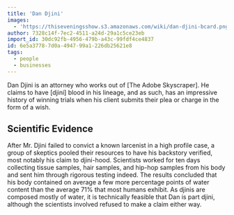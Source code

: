 ```yaml
---
title: 'Dan Djini'
images:
  - 'https://thiseveningsshow.s3.amazonaws.com/wiki/dan-djini-bcard.png'
author: 7328c14f-7ec2-4511-a24d-29a1c5ce23eb
import_id: 30dc92fb-4956-479b-a43c-99fdf4ce4837
id: 6e5a3778-7d0a-4947-99a1-226db25621e8
tags:
  - people
  - businesses
---
```

Dan Djini is an attorney who works out of [The Adobe Skyscraper]. He claims to have [djini] blood in his lineage, and as such, has an impressive history of winning trials when his client submits their plea or charge in the form of a wish.

## Scientific Evidence

After Mr. Djini failed to convict a known larcenist in a high profile case, a group of skeptics pooled their resources to have his backstory verified, most notably his claim to djini-hood. Scientists worked for ten days collecting tissue samples, hair samples, and hip-hop samples from his body and sent him through rigorous testing indeed. The results concluded that his body contained on average a few more percentage points of water content than the average 71% that most humans exhibit. As djinis are composed mostly of water, it is technically feasible that Dan is part djini, although the scientists involved refused to make a claim either way.

